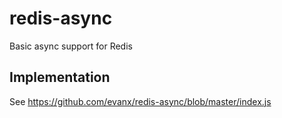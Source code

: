 # redis-async

Basic async support for Redis


## Implementation 

See https://github.com/evanx/redis-async/blob/master/index.js

